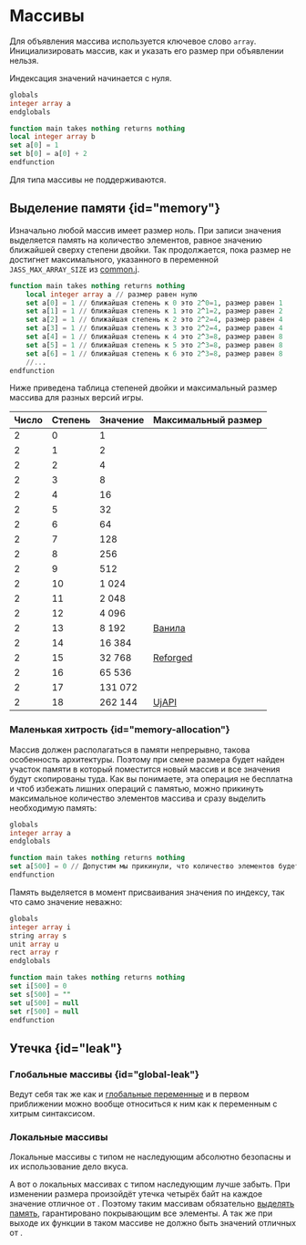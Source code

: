 # Массивы

Для объявления массива используется ключевое слово `array`. Инициализировать массив, как и указать его размер при
объявлении нельзя.

Индексация значений начинается с нуля.

```SQL
globals
integer array a
endglobals

function main takes nothing returns nothing
local integer array b
set a[0] = 1
set b[0] = a[0] + 2
endfunction
```

Для типа [](code.md) массивы не поддерживаются.

## Выделение памяти {id="memory"}

Изначально любой массив имеет размер ноль. При записи значения выделяется память на количество элементов, равное
значению ближайшей сверху степени двойки. Так продолжается, пока размер не достигнет максимального, указанного в
переменной `JASS_MAX_ARRAY_SIZE` из [common.j](https://github.com/UnryzeC/UjAPI/blob/main/uJAPIFiles/common.j).

```SQL
function main takes nothing returns nothing
    local integer array a // размер равен нулю
    set a[0] = 1 // ближайшая степень к 0 это 2^0=1, размер равен 1
    set a[1] = 1 // ближайшая степень к 1 это 2^1=2, размер равен 2
    set a[2] = 1 // ближайшая степень к 2 это 2^2=4, размер равен 4
    set a[3] = 1 // ближайшая степень к 3 это 2^2=4, размер равен 4
    set a[4] = 1 // ближайшая степень к 4 это 2^3=8, размер равен 8
    set a[5] = 1 // ближайшая степень к 5 это 2^3=8, размер равен 8
    set a[6] = 1 // ближайшая степень к 6 это 2^3=8, размер равен 8
    //...
endfunction
```

Ниже приведена таблица степеней двойки и максимальный размер массива для разных версий игры.

| Число | Степень | Значение | Максимальный размер                                        |
|-------|---------|----------|------------------------------------------------------------|
| 2     | 0       | 1        |                                                            |
| 2     | 1       | 2        |                                                            |
| 2     | 2       | 4        |                                                            |
| 2     | 3       | 8        |                                                            |
| 2     | 4       | 16       |                                                            |
| 2     | 5       | 32       |                                                            |
| 2     | 6       | 64       |                                                            |
| 2     | 7       | 128      |                                                            |
| 2     | 8       | 256      |                                                            |
| 2     | 9       | 512      |                                                            |
| 2     | 10      | 1 024    |                                                            |
| 2     | 11      | 2 048    |                                                            |
| 2     | 12      | 4 096    |                                                            |
| 2     | 13      | 8 192    | [Ванила](https://xgm.guru/p/wc3/classic-warcraft-official) |
| 2     | 14      | 16 384   |                                                            |
| 2     | 15      | 32 768   | [Reforged](https://warcraft3.blizzard.com/ru-ru/)          |
| 2     | 16      | 65 536   |                                                            |
| 2     | 17      | 131 072  |                                                            |
| 2     | 18      | 262 144  | [UjAPI](https://unryzec.github.io/UjAPI)                   |

### Маленькая хитрость {id="memory-allocation"}

Массив должен располагаться в памяти непрерывно, такова особенность архитектуры. Поэтому при смене размера будет найден
участок памяти в который поместится новый массив и все значения будут скопированы туда. Как вы понимаете, эта операция
не бесплатна и чтоб избежать лишних операций с памятью, можно прикинуть максимальное количество элементов массива и
сразу выделить необходимую память:

```SQL
globals
integer array a
endglobals

function main takes nothing returns nothing
set a[500] = 0 // Допустим мы прикинули, что количество элементов будет около 300
endfunction
```

Память выделяется в момент присваивания значения по индексу, так что само значение неважно:
```SQL
globals
integer array i
string array s
unit array u
rect array r
endglobals

function main takes nothing returns nothing
set i[500] = 0
set s[500] = ""
set u[500] = null
set r[500] = null
endfunction
```

## Утечка {id="leak"}

### Глобальные массивы {id="global-leak"}

Ведут себя так же как и [глобальные переменные](globals.md) и в первом
приближении можно вообще относиться к ним как к переменным с хитрым синтаксисом.

### Локальные массивы

Локальные массивы с типом не наследующим [](handle.md) абсолютно безопасны и их использование дело вкуса.

А вот о локальных массивах с типом наследующим [](handle.md) лучше забыть. При изменении размера произойдёт
утечка
четырёх байт на каждое значение отличное от [](null.md). Поэтому таким массивам
обязательно [выделять память](#memory-allocation), гарантировано покрывающим все элементы. А
так же при выходе их функции в таком массиве не должно быть значений отличных от [](null.md).
